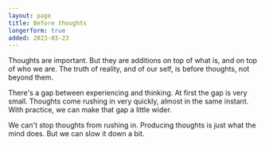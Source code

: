 ```yaml
---
layout: page
title: Before thoughts
longerform: true
added: 2023-03-23
---
```


Thoughts are important. But they are additions on top of what is, and on top of who we are. The truth of reality, and of our self, is before thoughts, not beyond them.

There's a gap between experiencing and thinking. At first the gap is very small. Thoughts come rushing in very quickly, almost in the same instant. With practice, we can make that gap a little wider.

We can't stop thoughts from rushing in. Producing thoughts is just what the mind does. But we can slow it down a bit.
